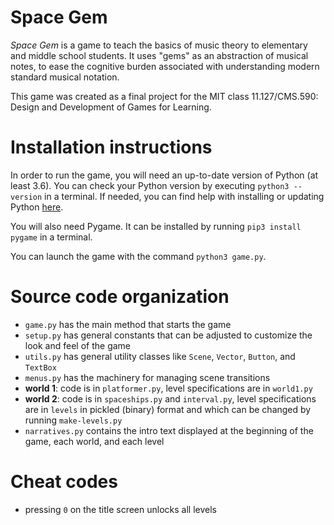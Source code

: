 # Space Gem

_Space Gem_ is a game to teach the basics of music theory to elementary and middle school students. It uses "gems" as an abstraction of musical notes, to ease the cognitive burden associated with understanding modern standard musical notation.

This game was created as a final project for the MIT class 11.127/CMS.590: Design and Development of Games for Learning.

# Installation instructions

In order to run the game, you will need an up-to-date version of Python (at least 3.6). You can check your Python version by executing `python3 --version` in a terminal. If needed, you can find help with installing or updating Python [here](https://docs.python.org/3/using/index.html).

You will also need Pygame. It can be installed by running `pip3 install pygame` in a terminal.

You can launch the game with the command `python3 game.py`.

# Source code organization

- `game.py` has the main method that starts the game
- `setup.py` has general constants that can be adjusted to customize the look and feel of the game
- `utils.py` has general utility classes like `Scene`, `Vector`, `Button`, and `TextBox`
- `menus.py` has the machinery for managing scene transitions
- **world 1**: code is in `platformer.py`, level specifications are in `world1.py`
- **world 2**: code is in `spaceships.py` and `interval.py`, level specifications are in `levels` in pickled (binary) format and which can be changed by running `make-levels.py`
- `narratives.py` contains the intro text displayed at the beginning of the game, each world, and each level

# Cheat codes

- pressing `0` on the title screen unlocks all levels
